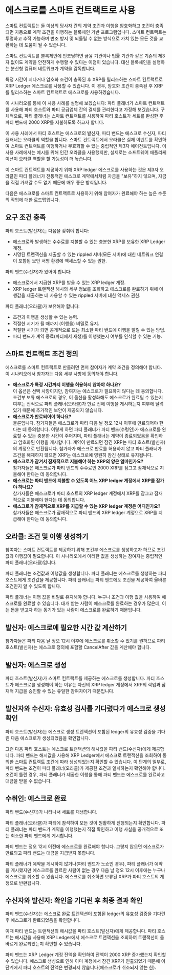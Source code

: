 # 에스크로를 스마트 컨트랙트로 사용

스마트 컨트랙트는 둘 이상의 당사자 간의 계약 조건과 이행을 암호화하고 조건이 충족되면 자동으로 계약 조건을 이행하는 블록체인 기반 프로그램입니다. 스마트 컨트랙트는 투명하고 추적 가능하며 변조 방지 및 되돌릴 수 없는 방식으로 가치 있는 모든 것을 교환하는 데 도움이 될 수 있습니다.

스마트 컨트랙트를 블록체인에 인코딩하면 금융 기관이나 법률 기관과 같은 기존의 제3자 없이도 계약을 안전하게 수행할 수 있다는 이점이 있습니다. 대신 블록체인을 실행하는 분산형 컴퓨터 네트워크가 계약을 감독합니다.

특정 시간이 지나거나 암호화 조건이 충족된 후 XRP를 릴리스하는 스마트 컨트랙트로 XRP Ledger 에스크로를 사용할 수 있습니다. 이 경우, 암호화 조건이 충족된 후 XRP를 릴리스하는 스마트 컨트랙트로 에스크로를 사용하겠습니다.

이 시나리오를 통해 이 사용 사례를 설명해 보겠습니다: 파티 플래너가 스마트 컨트랙트를 사용해 파티 호스트와 파티 공급업체 간의 결제를 관리한다고 가정해 보겠습니다. 구체적으로, 파티 플래너는 스마트 컨트랙트를 사용하여 파티 호스트가 세트를 완성한 후 파티 밴드에 2000 XRP를 지불하도록 하고자 합니다.

이 사용 사례에서 파티 호스트는 에스크로의 발신자, 파티 밴드는 에스크로 수신자, 파티 플래너는 오라클의 역할을 합니다. 스마트 컨트랙트에서 오라클은 실제 이벤트를 확인하여 스마트 컨트랙트를 이행하거나 무효화할 수 있는 중립적인 제3자 에이전트입니다. 이 사용 사례에서는 예시를 위해 인간 오라클을 사용했지만, 실제로는 소프트웨어 애플리케이션이 오라클 역할을 할 가능성이 더 높습니다.

이 스마트 컨트랙트를 제공하기 위해 XRP ledger 에스크로를 사용하는 것은 제3자 오라클인 파티 플래너가 전통적인 에스크로 계약에서처럼 자금을 "보유"하지 않으며, 자금을 직접 가져갈 수도 없기 때문에 매우 좋은 방식입니다.

다음은 에스크로를 스마트 컨트랙트로 사용하기 위해 참여자가 완료해야 하는 높은 수준의 작업에 대한 로드맵입니다.

## 요구 조건 충족&#x20;

파티 호스트(발신자)는 다음을 갖춰야 합니다:

* 에스크로와 발생하는 수수료를 지불할 수 있는 충분한 XRP를 보유한 XRP Ledger 계정.
* 서명된 트랜잭션을 제출할 수 있는 rippled 서버(모든 서버)에 대한 네트워크 연결이 포함된 보안 서명 환경에 액세스할 수 있는 권한.

파티 밴드(수신자)가 있어야 합니다:

* 에스크로에서 지급한 XRP를 받을 수 있는 XRP ledger 계정.
* XRP ledger 트랜잭션 해시의 세부 정보를 조회하고 에스크로를 완료하기 위해 이행값을 제출하는 데 사용할 수 있는 rippled 서버에 대한 액세스 권한.

파티 플래너(오라클)가 보유해야 합니다:

* 조건과 이행을 생성할 수 있는 능력.
* 적절한 시기가 될 때까지 (이행을) 비밀로 유지.
* 적절한 시기가 되면 공개적으로 또는 최소한 파티 밴드에 이행을 알릴 수 있는 방법.
* 파티 밴드가 계약 종료(파티에서 재생)를 이행했는지 여부를 인식할 수 있는 기능.

## 스마트 컨트랙트 조건 정의&#x20;

에스크로를 스마트 컨트랙트로 만들려면 먼저 참여자가 계약 조건을 정의해야 합니다. 이 시나리오에서 참가자는 다음 세부 사항에 동의해야 합니다.

* **에스크로가 특정 시간까지 이행을 허용하지 않아야 하나요?**\
  이 옵션은 선택 사항이지만, 참여자는 에스크로가 필요하지 않다는 데 동의합니다. 조건부 보류 에스크로의 경우, 이 옵션을 활성화해도 에스크로가 완료될 수 있는지 여부는 전적으로 파티 플래너(오라클)가 만료 전에 이행을 게시하는지 여부에 달려 있기 때문에 추가적인 보안이 제공되지 않습니다.
* **에스크로가 만료되어야 하나요?**\
  물론입니다. 참가자들은 에스크로가 파티 다음 날 정오 12시 이후에 만료되어야 한다는 데 동의합니다. 이렇게 하면 파티 플래너가 파티 밴드(수령인)가 에스크로를 완료할 수 있는 충분한 시간이 주어지며, 파티 플래너는 계약이 종료되었음을 확인하고 암호화된 이행을 게시합니다. 계약이 만료되면 잠긴 XRP는 파티 호스트(발신자)의 계정으로 반환됩니다. 참가자가 에스크로 만료를 허용하지 않고 파티 플래너가 조건을 해제하지 않으면 XRP는 에스크로에 영원히 잠긴 상태로 유지됩니다.
* **에스크로가 잠겨서 잠재적으로 지불해야 하는 XRP의 양은 얼마인가요?**\
  참가자들은 에스크로가 파티 밴드의 수수료인 2000 XRP를 잠그고 잠재적으로 지불해야 한다는 데 동의합니다.&#x20;
* **에스크로는 파티 밴드에 지불할 수 있도록 어느 XRP ledger 계정에서 XRP를 잠가야 하나요?**\
  참가자들은 에스크로가 파티 호스트의 XRP ledger 계정에서 XRP를 잠그고 잠재적으로 지불해야 한다는 데 동의합니다.
* **에스크로가 잠재적으로 XRP를 지급할 수 있는 XRP ledger 계정은 어디인가요?**\
  참가자들은 에스크로가 잠재적으로 파티 밴드의 XRP ledger 계정으로 XRP를 지급해야 한다는 데 동의합니다.

## 오라클: 조건 및 이행 생성하기&#x20;

참여자는 스마트 컨트랙트를 제공하기 위해 조건부 에스크로를 생성하고자 하므로 조건값과 이행값이 필요합니다. 이 시나리오에서 이러한 값을 생성하는 참여자는 중립적인 파티 플래너(오라클)입니다.

파티 플래너는 조건값과 이행값을 생성합니다. 파티 플래너는 에스크로를 생성하는 파티 호스트에게 조건값을 제공합니다. 파티 플래너는 파티 밴드에도 조건을 제공하여 올바른 조건인지 알 수 있도록 합니다.

파티 플래너는 이행 값을 비밀로 유지해야 합니다. 누구나 조건과 이행 값을 사용하여 에스크로를 완료할 수 있습니다. 대개 받는 사람이 에스크로를 완료하는 경우가 많은데, 이는 돈을 받고자 하는 동기가 있는 사람이 에스크로를 완료하기 때문입니다.

## 발신자: 에스크로에 필요한 시간 값 계산하기&#x20;

참가자들은 파티 다음 날 정오 12시 이후에 에스크로를 취소할 수 있기를 원하므로 파티 호스트(발신자)는 에스크로 정의에 포함할 CancelAfter 값을 계산해야 합니다.

## 발신자: 에스크로 생성&#x20;

파티 호스트(발신자)가 스마트 컨트랙트를 제공하는 에스크로를 생성합니다. 파티 호스트가 에스크로를 생성해야 하는 이유는 자신의 XRP ledger 계정에서 XRP의 락업과 잠재적 지급을 승인할 수 있는 유일한 참여자이기 때문입니다.

## 발신자와 수신자: 유효성 검사를 기다렸다가 에스크로 생성 확인&#x20;

파티 호스트(발신자)는 에스크로 생성 트랜잭션이 포함된 ledger의 유효성 검증을 기다린 다음 에스크로가 생성되었음을 확인합니다.

그런 다음 파티 호스트는 에스크로 트랜잭션의 해시값을 파티 밴드(수신자)에게 제공합니다. 파티 밴드는 해시값을 사용해 XRP Ledger에서 에스크로 트랜잭션을 조회하여 동의한 스마트 컨트랙트 조건에 따라 생성되었는지 확인할 수 있습니다. 이 단계의 일부로, 파티 밴드는 조건이 파티 플래너(오라클)가 제공한 조건과 일치하는지 확인해야 합니다. 조건이 틀린 경우, 파티 플래너가 제공한 이행을 통해 파티 밴드는 에스크로를 완료하고 대금을 받을 수 없습니다.

## 수취인: 에스크로 완료&#x20;

파티 밴드(수신자)가 나타나서 세트를 재생합니다.

파티 플래너(오라클)가 파티에 참석하여 모든 것이 원활하게 진행되는지 확인합니다. 파티 플래너는 파티 밴드가 계약을 이행했는지 직접 확인하고 이행 사실을 공개적으로 또는 최소한 파티 밴드에게 게시합니다.

파티 밴드는 정오 12시 이전에 에스크로를 완료해야 합니다. 그렇지 않으면 에스크로가 만료되고 파티 밴드는 대금을 지급받지 못합니다.

파티 플래너가 예약을 게시하지 않거나(파티 밴드가 노쇼인 경우), 파티 플래너가 예약을 게시했지만 에스크로를 완료한 사람이 없는 경우 다음 날 정오 12시 이후에는 누구나 에스크로를 취소할 수 있습니다. 에스크로를 취소하면 보류된 XRP가 파티 호스트의 계정으로 반환됩니다.

## 수신자와 발신자: 확인을 기다린 후 최종 결과 확인&#x20;

파티 밴드(수신자)는 에스크로 완료 트랜잭션이 포함된 ledger의 유효성 검증을 기다린 후 에스크로가 완료되었음을 확인합니다.

이때 파티 밴드는 트랜잭션의 해시값을 파티 호스트(발신자)에게 제공합니다. 파티 호스트는 해시값을 사용해 XRP Ledger에서 에스크로 트랜잭션을 조회하여 트랜잭션이 올바르게 완료되었는지 확인할 수 있습니다.

파티 밴드는 XRP Ledger 계정 잔액을 확인하여 잔액이 2000 XRP 증가했는지 확인할 수 있습니다. 에스크로 생성으로 인해 이미 계정에서 잠긴 XRP가 인출되었기 때문에 이 단계에서 파티 호스트의 잔액은 변경되지 않습니다(에스크로가 취소되지 않는 한).
